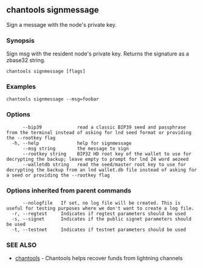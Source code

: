 ## chantools signmessage

Sign a message with the node's private key.

### Synopsis

Sign msg with the resident node's private key.
		Returns the signature as a zbase32 string.

```
chantools signmessage [flags]
```

### Examples

```
chantools signmessage --msg=foobar
```

### Options

```
      --bip39             read a classic BIP39 seed and passphrase from the terminal instead of asking for lnd seed format or providing the --rootkey flag
  -h, --help              help for signmessage
      --msg string        the message to sign
      --rootkey string    BIP32 HD root key of the wallet to use for decrypting the backup; leave empty to prompt for lnd 24 word aezeed
      --walletdb string   read the seed/master root key to use for decrypting the backup from an lnd wallet.db file instead of asking for a seed or providing the --rootkey flag
```

### Options inherited from parent commands

```
      --nologfile   If set, no log file will be created. This is useful for testing purposes where we don't want to create a log file.
  -r, --regtest     Indicates if regtest parameters should be used
  -s, --signet      Indicates if the public signet parameters should be used
  -t, --testnet     Indicates if testnet parameters should be used
```

### SEE ALSO

* [chantools](chantools.md)	 - Chantools helps recover funds from lightning channels

